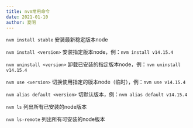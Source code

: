 ```yaml
---
title: nvm常用命令
date: 2021-01-10
author: 夏明
---
```


`nvm install stable` 安装最新稳定版本node

`nvm install <version>` 安装指定版本node，例：`nvm install v14.15.4`

`nvm uninstall <version>` 卸载已安装的指定版本node，例：`nvm uninstall v14.15.4`

`nvm use <version>` 切换使用指定的版本node（临时），例：`nvm use v14.15.4`

`nvm alias default <version>` 切默认版本，例：`nvm alias default v14.15.4`

`nvm ls` 列出所有已安装的node版本

`nvm ls-remote` 列出所有可安装的node版本
